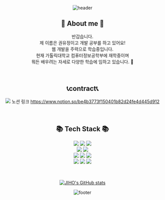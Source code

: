 <div align="center">

![header](https://capsule-render.vercel.app/api?type=waving&color=timeGradient&text=Welcome%20to%20yujeong%20GitHub%20👋&animation=twinkling&fontSize=35&fontAlignY=40&fontAlign=70&height=250)
  
</div>


<h2 align="center">💝 About me 💝 <br></h2>
<div align="center">
반갑습니다.<br>
제 이름은 권유정이고 개발 공부를 하고 있어요!<br>
웹 개발을 주력으로 학습중입니다. <br>
현재 가톨릭대학교 컴퓨터정보공학부에 재학중이며<br> 뭐든 배우려는 자세로 다양한 학습에 임하고 있습니다. 🙂<br>
</div>
<br>
<br>
<h2 align="center">📞contract📞</h2>

<div align="center">

<img src="https://img.shields.io/badge/notion-000000.svg?style=flat-square&logo=notion&logoColor=white"/>
노션 링크 <a href="https://www.notion.so/be4b3773f150401b82d24fe4d445d912">https://www.notion.so/be4b3773f150401b82d24fe4d445d912</a>

</div>
<br>
<br>
<h2 align="center">📚 Tech Stack 📚 </h2>


<div align="center">
  <img src="https://img.shields.io/badge/Java-007396.svg?&style=for-the-badge&logo=Java&logoColor=white"/>
  <img src="https://img.shields.io/badge/springboot-6DB33F.svg?&style=for-the-badge&logo=springboot&logoColor=FFFFFF" />
  <img src="https://img.shields.io/badge/vue.js-4FC08D.svg?&style=for-the-badge&logo=vuedotjs&logoColor=FFFFFF" />
  <br>
  <img src="https://img.shields.io/badge/mysql-4479A1.svg?&style=for-the-badge&logo=mysql&logoColor=FFFFFF" />
  <img src="https://img.shields.io/badge/mariadb-1F305F.svg?&style=for-the-badge&logo=mariadbfoundation&logoColor=FFFFFF" />
  <br>
  <img src="https://img.shields.io/badge/c-A8B9CC.svg?&style=for-the-badge&logo=c&logoColor=FFFFFF" />
  <img src="https://img.shields.io/badge/python-3776AB.svg?&style=for-the-badge&logo=python&logoColor=FFFFFF" />
  <img src="https://img.shields.io/badge/javascript-F7DF1E.svg?&style=for-the-badge&logo=javascript&logoColor=FFFFFF" />
  <br>
   <img src="https://img.shields.io/badge/html5-E34F26.svg?&style=for-the-badge&logo=html5&logoColor=FFFFFF" />
   <img src="https://img.shields.io/badge/css3-1572B6.svg?&style=for-the-badge&logo=css3&logoColor=FFFFFF+" />
   <img src="https://img.shields.io/badge/jquery-0769AD.svg?&style=for-the-badge&logo=jquery&logoColor=FFFFFF" />
</div>
<br>
<br>
<div align="center">

  
  [![JIHO's GitHub stats](https://github-readme-stats.vercel.app/api?username=yujeong-world&include_all_commits=true&theme=nord&hide_border=true&count_private=true)](https://github.com/yujeong-world/github-readme-stats)


</div>
<div align="center">

  
  ![footer](https://capsule-render.vercel.app/api?type=waving&color=auto&height=100&section=footer)

  
</div>

